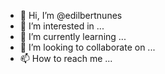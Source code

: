 - 👋 Hi, I’m @edilbertnunes
- 👀 I’m interested in ...
- 🌱 I’m currently learning ...
- 💞️ I’m looking to collaborate on ...
- 📫 How to reach me ...

<!---
edilbertnunes/edilbertnunes is a ✨ special ✨ repository because its `README.md` (this file) appears on your GitHub profile.
You can click the Preview link to take a look at your changes.
--->
